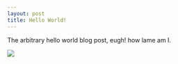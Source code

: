 ```yaml
---
layout: post
title: Hello World! 
---
```


The arbitrary hello world blog post, eugh! how lame am I.

<img src="{{ 'public/images/super-lame-meme.png' | absolute_url}}">
